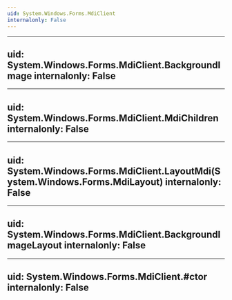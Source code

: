 ```yaml
---
uid: System.Windows.Forms.MdiClient
internalonly: False
---
```


---
uid: System.Windows.Forms.MdiClient.BackgroundImage
internalonly: False
---

---
uid: System.Windows.Forms.MdiClient.MdiChildren
internalonly: False
---

---
uid: System.Windows.Forms.MdiClient.LayoutMdi(System.Windows.Forms.MdiLayout)
internalonly: False
---

---
uid: System.Windows.Forms.MdiClient.BackgroundImageLayout
internalonly: False
---

---
uid: System.Windows.Forms.MdiClient.#ctor
internalonly: False
---
